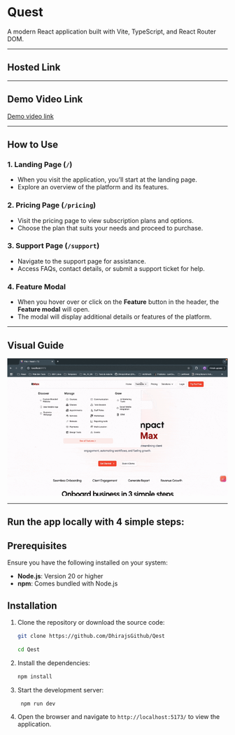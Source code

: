 # Quest

A modern React application built with Vite, TypeScript, and React Router DOM.

---

## Hosted Link

<!-- [Visit Code-Ant App](https://code-ant-one.vercel.app/) -->

---
## Demo Video Link
[Demo video link](https://drive.google.com/file/d/11ZJcLJUcab-OubIkNAHG5grQch4rLJHR/view?usp=sharing)


---

## How to Use

### 1. Landing Page (`/`)
   - When you visit the application, you’ll start at the landing page.
   - Explore an overview of the platform and its features.

### 2. Pricing Page (`/pricing`)
   - Visit the pricing page to view subscription plans and options.
   - Choose the plan that suits your needs and proceed to purchase.

### 3. Support Page (`/support`)
   - Navigate to the support page for assistance.
   - Access FAQs, contact details, or submit a support ticket for help.

### 4. Feature Modal
   - When you hover over or click on the **Feature** button in the header, the **Feature modal** will open.
   - The modal will display additional details or features of the platform.

---

## Visual Guide 


![Dashboard Page](./src/assets/images/use.gif) 

---

## Run the app locally with 4 simple steps:
## Prerequisites

Ensure you have the following installed on your system:

- **Node.js**: Version 20 or higher
- **npm**: Comes bundled with Node.js


## Installation

1. Clone the repository or download the source code:

   ```bash
   git clone https://github.com/DhirajsGithub/Qest
    ```
   ```bash
   cd Qest
   ```
2. Install the dependencies:
  
   ```bash
   npm install
   ```
3. Start the development server:

   ```bash
    npm run dev
    ```
4. Open the browser and navigate to `http://localhost:5173/` to view the application.


